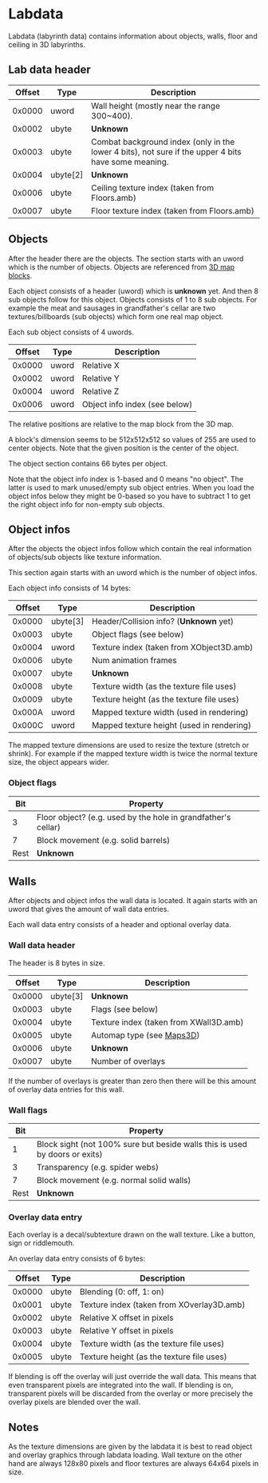 # Labdata

Labdata (labyrinth data) contains information about objects, walls, floor and ceiling in 3D labyrinths.

## Lab data header

Offset | Type | Description
----|----|----
0x0000 | uword | Wall height (mostly near the range 300~400).
0x0002 | ubyte | **Unknown**
0x0003 | ubyte | Combat background index (only in the lower 4 bits), not sure if the upper 4 bits have some meaning.
0x0004 | ubyte[2] | **Unknown**
0x0006 | ubyte | Ceiling texture index (taken from Floors.amb)
0x0007 | ubyte | Floor texture index (taken from Floors.amb)

## Objects

After the header there are the objects. The section starts with an uword which is the number of objects. Objects are referenced from [3D map blocks](Maps3D.md).

Each object consists of a header (uword) which is **unknown** yet. And then 8 sub objects follow for this object. Objects consists of 1 to 8 sub objects. For example the meat and sausages in grandfather's cellar are two textures/billboards (sub objects) which form one real map object.

Each sub object consists of 4 uwords.

Offset | Type | Description
----|----|----
0x0000 | uword | Relative X
0x0002 | uword | Relative Y
0x0004 | uword | Relative Z
0x0006 | uword | Object info index (see below)

The relative positions are relative to the map block from the 3D map.

A block's dimension seems to be 512x512x512 so values of 255 are used to center objects. Note that the given position is the center of the object.

The object section contains 66 bytes per object.

Note that the object info index is 1-based and 0 means "no object". The latter is used to mark unused/empty sub object entries. When you load the object infos below they might be 0-based so you have to subtract 1 to get the right object info for non-empty sub objects.

## Object infos

After the objects the object infos follow which contain the real information of objects/sub objects like texture information.

This section again starts with an uword which is the number of object infos.

Each object info consists of 14 bytes:

Offset | Type | Description
----|----|----
0x0000 | ubyte[3] | Header/Collision info? (**Unknown** yet)
0x0003 | ubyte | Object flags (see below)
0x0004 | uword | Texture index (taken from XObject3D.amb)
0x0006 | ubyte | Num animation frames
0x0007 | ubyte | **Unknown**
0x0008 | ubyte | Texture width (as the texture file uses)
0x0009 | ubyte | Texture height (as the texture file uses)
0x000A | uword | Mapped texture width (used in rendering)
0x000C | uword | Mapped texture height (used in rendering)

The mapped texture dimensions are used to resize the texture (stretch or shrink). For example if the mapped texture width is twice the normal texture size, the object appears wider.

### Object flags

Bit | Property
----|----
3 | Floor object? (e.g. used by the hole in grandfather's cellar)
7 | Block movement (e.g. solid barrels)
Rest | **Unknown**

## Walls

After objects and object infos the wall data is located. It again starts with an uword that gives the amount of wall data entries.

Each wall data entry consists of a header and optional overlay data.

### Wall data header

The header is 8 bytes in size.

Offset | Type | Description
----|----|----
0x0000 | ubyte[3] | **Unknown**
0x0003 | ubyte | Flags (see below)
0x0004 | ubyte | Texture index (taken from XWall3D.amb)
0x0005 | ubyte | Automap type (see [Maps3D](Maps3D.md))
0x0006 | ubyte | **Unknown**
0x0007 | ubyte | Number of overlays

If the number of overlays is greater than zero then there will be this amount of overlay data entries for this wall.

### Wall flags

Bit | Property
----|----
1 | Block sight (not 100% sure but beside walls this is used by doors or exits)
3 | Transparency (e.g. spider webs)
7 | Block movement (e.g. normal solid walls)
Rest | **Unknown**

### Overlay data entry

Each overlay is a decal/subtexture drawn on the wall texture. Like a button, sign or riddlemouth.

An overlay data entry consists of 6 bytes:

Offset | Type | Description
----|----|----
0x0000 | ubyte | Blending (0: off, 1: on)
0x0001 | ubyte | Texture index (taken from XOverlay3D.amb)
0x0002 | ubyte | Relative X offset in pixels
0x0003 | ubyte | Relative Y offset in pixels
0x0004 | ubyte | Texture width (as the texture file uses)
0x0005 | ubyte | Texture height (as the texture file uses)

If blending is off the overlay will just override the wall data. This means that even transparent pixels are integrated into the wall. If blending is on, transparent pixels will be discarded from the overlay or more precisely the overlay pixels are blended over the wall.


## Notes

As the texture dimensions are given by the labdata it is best to read object and overlay graphics through labdata loading. Wall texture on the other hand are always 128x80 pixels and floor textures are always 64x64 pixels in size.
